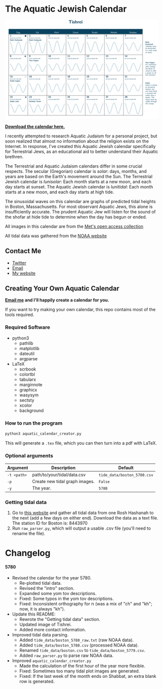 # The Aquatic Jewish Calendar

![Tishrei](Tishrei.png)

**[Download the calendar here.](https://github.com/subalterngames/AquaticCalendar/releases/download/5780/calendar.pdf)**

I recently attempted to research Aquatic Judaism for a personal project, but soon realized that almost no information about the religion exists on the Internet. In response, I've created this Aquatic Jewish calendar specifically for Terrestrial Jews, as an educational aid to better understand their Aquatic brethren.

The Terrestrial and Aquatic Judaism calendars differ in some crucial respects. The secular (Gregorian) calendar is _solar_: days, months, and years are based on the Earth's movement around the Sun. The Terrestrial Jewish calendar is _lunisolar_: Each month starts at a new moon, and each day starts at sunset. The Aquatic Jewish calendar is _lunitidal_: Each month starts at a new moon, and each day starts at high tide.

The sinusoidal waves on this calendar are graphs of predicted tidal heights in Boston, Massachusetts. For most observant Aquatic Jews, this alone is insufficiently accurate. The prudent Aquatic Jew will listen for the sound of the shofar at hide tide to determine when the day has begun or ended.

All images in this calendar are from the [Met's open access collection](https://www.metmuseum.org/art/collection)

All tidal data was gathered from the [NOAA website](https://opendap.co-ops.nos.noaa.gov/axis/webservices/predictions/index.jsp)

## Contact Me

- [Twitter](https://twitter.com/subalterngames)
- [Email](subalterngames@gmail.com)
- [My website](https://subalterngames.com)

## Creating Your Own Aquatic Calendar

**[Email me](subalterngames@gmail.com) and I'll happily create a calendar for you.** 

If you want to try making your own calendar, this repo contains most of the tools required.

### Required Software

- python3
  - pathlib
  - matplotlib
  - dateutil
  - argparse
- LaTeX
  - scrbook
  - colortbl
  - tabularx
  - marginnote
  - graphicx
  - wasysym
  - sectsty
  - xcolor 
  - background

### How to run the program

```python
python3 aquatic_calendar_creator.py
```

This will generate a `.tex` file, which you can then turn into a pdf with LaTeX.

### Optional arguments

| Argument | Description | Default |
| --- | --- | --- |
| `-t <path>` | path/to/your/tidal/data.csv | `tide_data/boston_5780.csv` |
| `-p` | Create new tidal graph images. | `False` |
| `-y` | The year. | `5780` |

### Getting tidal data

1. Go to [this website](https://opendap.co-ops.nos.noaa.gov/axis/webservices/predictions/index.jsp) and gather all tidal data from one Rosh Hashanah to the next (add a few days on either end). Download the data as a text file. The station ID for Boston is: 8443970 
2. Run `raw_parser.py`, which will output a usable .csv file (you'll need to rename the file).


# Changelog

#### 5780

- Revised the calendar for the year 5780.
  - Re-plotted tidal data.
  - Revised the "intro" section.
  - Expanded some yom tov descriptions.
  - Fixed: Some typos in the yom tov descriptions.
  - Fixed: Inconsistent orthography for ח (was a mix of "ch" and "kh"; now, it is always "kh").
- Update this README:
  - Rewrote the "Getting tidal data" section.
  - Updated image of Tishrei.
  - Added more contact information.
- Improved tidal data parsing.
  - Added `tide_data/boston_5780_raw.txt` (raw NOAA data).
  - Added `tide_data/boston_5780.csv` (processed NOAA data).
  - Renamed `tide_data/boston.csv` to `tide_data/boston_5779.csv`.
  - Added `raw_parser.py` to parse raw NOAA data.
- Improved `aquatic_calendar_creator.py`
  - Made the calculation of the first hour of the year more flexible.
  - Fixed: Sometimes too many tidal plot images are generated.
  - Fixed: If the last week of the month ends on Shabbat, an extra blank row is generated.